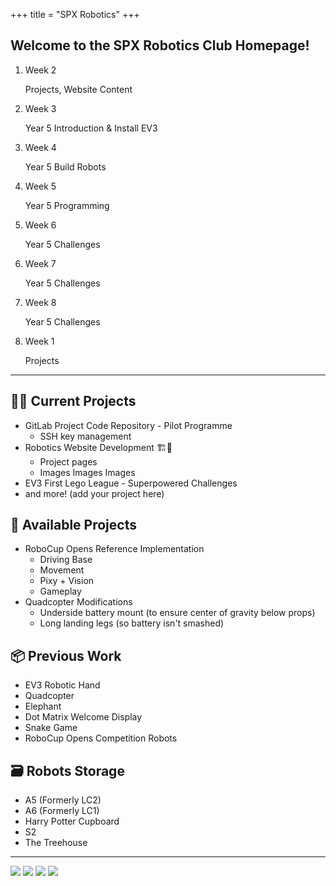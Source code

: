 +++
title = "SPX Robotics"
+++

## Welcome to the SPX Robotics Club Homepage!

<ol role="list" aria-label="Robotics Calendar" class="calendar">
<li>
  <p class="time">Week 2</p>
  <p>Projects, Website Content</p>
</li>
<li>
  <p class="time">Week 3</p>
  <p>Year 5 Introduction & Install EV3</p>
</li>
<li>
  <p class="time">Week 4</p>
  <p>Year 5 Build Robots</p>
</li>
<li>
  <p class="time">Week 5</p>
  <p>Year 5 Programming</p>
</li>
<li>
  <p class="time">Week 6</p>
  <p>Year 5 Challenges</p>
</li>
<li>
  <p class="time">Week 7</p>
  <p>Year 5 Challenges</p>
</li>
<li>
  <p class="time">Week 8</p>
  <p>Year 5 Challenges</p>
</li>
<li class="done">
  <p class="time">Week 1</p>
  <p>Projects</p>
</li>
</ol>

---

## 👷‍♂️ Current Projects

* GitLab Project Code Repository - Pilot Programme
  * SSH key management
* Robotics Website Development 🏗️🚧
  * Project pages
  * Images Images Images
* EV3 First Lego League - Superpowered Challenges
* and more! (add your project here)

## 📖 Available Projects

* RoboCup Opens Reference Implementation
  * Driving Base
  * Movement
  * Pixy + Vision
  * Gameplay
* Quadcopter Modifications
  * Underside battery mount (to ensure center of gravity below props)
  * Long landing legs (so battery isn't smashed)

## 📦 Previous Work

* EV3 Robotic Hand
* Quadcopter
* Elephant
* Dot Matrix Welcome Display
* Snake Game
* RoboCup Opens Competition Robots

## 🗃️ Robots Storage

* A5 (Formerly LC2)
* A6 (Formerly LC1)
* Harry Potter Cupboard
* S2
* The Treehouse

---

[![](/img/ply-robo-field.jpeg)](/img/ply-robo-field.jpeg)
[![](/img/fast-game.gif)](/img/fast-game.gif)
[![](/img/peppa-pig.jpeg)](/img/peppa-pig.jpeg)
[![](/img/cb-2018-standby.jpeg)](/img/cb-2018-standby.jpeg)
